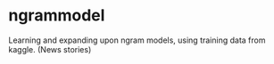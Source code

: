 # ngrammodel
Learning and expanding upon ngram models, using training data from kaggle. (News stories)
